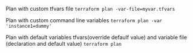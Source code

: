 Plan with custom tfvars file
`terraform plan -var-file=myvar.tfvars`

Plan with custom command line variables
`terraform plan -var 'instance1=dummy'`

Plan with default variables tfvars(override defaulf value) and variable file (declaration and default value)
`terraform plan`
